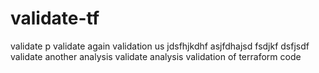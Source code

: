 # validate-tf

validate p
validate again
validation us
jdsfhjkdhf
asjfdhajsd
fsdjkf
dsfjsdf
validate another analysis
validate analysis
validation of terraform code
